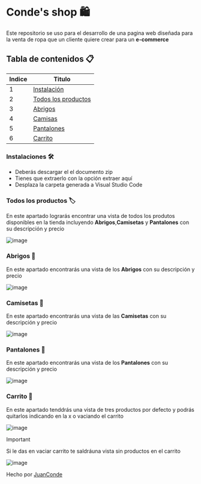 # Conde's shop 🛍️
Este repositorio se uso para el desarrollo de una pagina web diseñada para la venta de ropa que un cliente quiere crear para un **e-commerce**

## Tabla de contenidos 📋
| Indice | Titulo  |
|--|--|
| 1 | [Instalación](#instalaciones) |
| 2 | [Todos los productos](#todos-los-productos) |
| 3 | [Abrigos](#abrigos) |
| 4 | [Camisas](#camisetas) |
| 5 | [Pantalones](#pantalones) |
| 6 | [Carrito](#carrito) |


### Instalaciones 🛠️
- Deberás descargar el el documento zip 
- Tienes que extraerlo con la opción extraer aquí
- Desplaza la carpeta generada a Visual Studio Code

### Todos los productos 🏷️

En este apartado lograrás encontrar una vista de todos los produtos disponibles en la tienda incluyendo **Abrigos**,**Camisetas** y **Pantalones** con su descripción y precio

![image](https://github.com/juanconde025/Conde-s-Shop/assets/166556117/9873aac3-7c7c-48ac-9fd6-1589c79d8da1)

### Abrigos 🧥

En este apartado encontrarás una vista de los **Abrigos** con su descripción y precio

![image](https://github.com/juanconde025/Conde-s-Shop/assets/166556117/0484fe9e-967b-4810-aa4c-cf3a7ef8d94b)

### Camisetas 👕

En este apartado encontrarás una vista de las **Camisetas** con su descripción y precio

![image](https://github.com/juanconde025/Conde-s-Shop/assets/166556117/f68731c0-bbb4-4206-b27e-70d9e4ee463c)

### Pantalones 👖

En este apartado encontrarás una vista de los **Pantalones** con su descripción y precio

![image](https://github.com/juanconde025/Conde-s-Shop/assets/166556117/61249f86-4e6f-40cd-8514-ad512a88e5ad)

### Carrito 🛒

En este apartado tenddrás una vista de tres productos por defecto y podrás quitarlos indicando en la x o vaciando el carrito

![image](https://github.com/juanconde025/Conde-s-Shop/assets/166556117/e43a1b58-027f-4876-8314-c0a0e10ef822)

> [!IMPORTANT]
> Si le das en vaciar carrito te saldráuna vista sin productos en el carrito

![image](https://github.com/juanconde025/Conde-s-Shop/assets/166556117/2fbef255-38fe-4c65-b01c-7dc23510dad4)

Hecho por [JuanConde](https://github.com/juanconde025)
